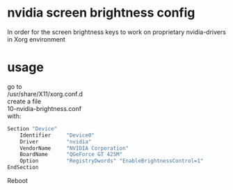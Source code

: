 # nvidia screen brightness config

In order for the screen brightness keys to work on proprietary nvidia-drivers in Xorg environment

# usage

go to  
/usr/share/X11/xorg.conf.d    
create a file  
10-nvidia-brightness.conf  
with:
```bash
Section "Device"
    Identifier     "Device0"
    Driver         "nvidia"
    VendorName     "NVIDIA Corporation"
    BoardName      "QGeForce GT 425M"
    Option         "RegistryDwords" "EnableBrightnessControl=1"
EndSection
```
Reboot
